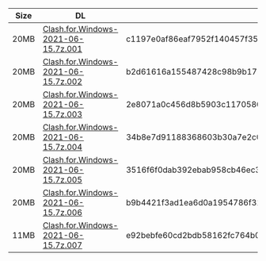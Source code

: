 |    Size   |     DL  | sha512sum |
|  ---  |  ---  |  ---  |
| 20MB | [Clash.for.Windows-2021-06-15.7z.001](https://cdn.jsdelivr.net/gh/appleians/cfw_m1@main/Clash.for.Windows-2021-06-15.7z.001) | c1197e0af86eaf7952f140457f351d6481335b4aa058b8c796b1e1218752414ee57942659f474abf1fe72bce160d46d285c71776ff1c2e33d11ef0170d26433a |
| 20MB | [Clash.for.Windows-2021-06-15.7z.002](https://cdn.jsdelivr.net/gh/appleians/cfw_m1@main/Clash.for.Windows-2021-06-15.7z.002) | b2d61616a155487428c98b9b1788da3f0a32abb29a0a16eaf5f17f7e00b30be70376bf0ba2bf171d2a71feb32a395c5f8bd02b9d2b117ad5a018f8877165ed10 |
| 20MB | [Clash.for.Windows-2021-06-15.7z.003](https://cdn.jsdelivr.net/gh/appleians/cfw_m1@main/Clash.for.Windows-2021-06-15.7z.003) | 2e8071a0c456d8b5903c1170580deb59f8804131d743ed1f2fbd1bca739852f65092e33b1645f24e4eb68fcd6b8b60789f8a42df51a601d610883df8c92f857e |
| 20MB | [Clash.for.Windows-2021-06-15.7z.004](https://cdn.jsdelivr.net/gh/appleians/cfw_m1@main/Clash.for.Windows-2021-06-15.7z.004) | 34b8e7d91188368603b30a7e2c0ab6aa213376aeb811a7a234d6fdc31c81c20aa9a3fb53f371c58a0875d4ab3528c98bcc1c082328522faeb9fc767bf6c24334 |
| 20MB | [Clash.for.Windows-2021-06-15.7z.005](https://cdn.jsdelivr.net/gh/appleians/cfw_m1@main/Clash.for.Windows-2021-06-15.7z.005) | 3516f6f0dab392ebab958cb46ec30e6c8b2baaf879c75368ce9e6faac3a20b11dca71dd0009c50c46c467fb008a52e69fddb2414afb93c99cdb644440a9c228f |
| 20MB | [Clash.for.Windows-2021-06-15.7z.006](https://cdn.jsdelivr.net/gh/appleians/cfw_m1@main/Clash.for.Windows-2021-06-15.7z.006) | b9b4421f3ad1ea6d0a1954786f318ae2d0bbe8db4435460193f7829680cf676aff1d86651b1834517a48ce8bc2a094aa6a259318d29815b9f548691cc394e6f6 |
| 11MB | [Clash.for.Windows-2021-06-15.7z.007](https://cdn.jsdelivr.net/gh/appleians/cfw_m1@main/Clash.for.Windows-2021-06-15.7z.007) | e92bebfe60cd2bdb58162fc764b0459daef72d7b33859407347d2c5674f564a191231cc3eb93c3ae496b08c732b802c5f0ae845d1034cedb662f878c620adf99 |
